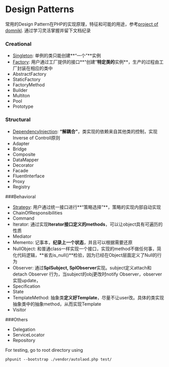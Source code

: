 # Design Patterns
常用的Design Pattern在PHP的实现原理，特征和可能的用途，参考[project of domnikl](https://github.com/domnikl/DesignPatternsPHP). 通过学习灵活掌握并留下文档纪录
### Creational 

* [Singleton](https://github.com/leihro/php_basic_tools/tree/master/design_pattern/src/Creational/Singleton): 单例的类只能创建**“一个”**实例
* [Factory](https://github.com/leihro/php_basic_tools/tree/master/design_pattern/src/Creational/Factory): 用户通过工厂提供的接口**“创建”**特定类的**实例**，生产的过程由工厂封装在相应的类中
* AbstractFactory
* StaticFactory
* FactoryMethod
* Builder
* Multiton
* Pool
* Prototype

### Structural

* [DependencyInjection](https://github.com/leihro/php_basic_tools/tree/master/design_pattern/src/Structural/DependencyInjection): **“解耦合”**，类实现的依赖来自其他类的控制，实现Inverse of Controll原则
* Adapter
* Bridge
* Composite
* DataMapper
* Decorator
* Facade
* FluentInterface
* Proxy
* Registry

###Behavioral

* [Strategy](https://github.com/leihro/php_basic_tools/tree/master/design_pattern/src/Behavioral/Strategy): 用户通过统一接口进行**“策略选择”**，策略的实现内部自动实现
* ChainOfResponsibilities
* Command
* Iterator: 通过实现**Iterator接口定义的methods**，可以让object具有可遍历的性质
* Mediator
* Memento: 记事本，**纪录上一个状态**，并且可以根据需要还原
* NullObject: 和普通class一样实现一个接口，实现的method不做任何事，简化代码逻辑，**省去is_null()**检验，因为已经在Object层面定义了Null的行为
* Observer: 通过**SplSubject, SplObserver**实现。subject定义attach和detach Observer 行为，当subject的obj更改时notify Observer，observer实现update，
* Specification
* State
* TemplateMethod: 抽象类**定义好Template**，尽量不让user改。具体的类实现抽象类中的抽象method，从而实现Template
* Visitor

###Others

* Delegation
* ServiceLocator
* Repository

For testing, go to root directory using 
```
phpunit --bootstrap ./vendor/autolaod.php test/
```